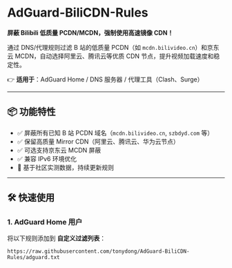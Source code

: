 # AdGuard-BiliCDN-Rules
**屏蔽 Bilibili 低质量 PCDN/MCDN，强制使用高速镜像 CDN！**  

通过 DNS/代理规则过滤 B 站的低质量 PCDN（如 `mcdn.bilivideo.cn`）和京东云 MCDN，自动选择阿里云、腾讯云等优质 CDN 节点，提升视频加载速度和稳定性。  

👉 **适用于**：AdGuard Home / DNS 服务器 / 代理工具（Clash、Surge）  

---

## 📦 功能特性  
- ✅ 屏蔽所有已知 B 站 PCDN 域名（`mcdn.bilivideo.cn`, `szbdyd.com` 等）  
- ✅ 保留高质量 Mirror CDN（阿里云、腾讯云、华为云节点）  
- ✅ 可选支持京东云 MCDN 屏蔽  
- ✅ 兼容 IPv6 环境优化  
- 📌 基于社区实测数据，持续更新规则  

---

## 🛠️ 快速使用  
### 1. AdGuard Home 用户  
将以下规则添加到 **自定义过滤列表**：  
```plaintext
https://raw.githubusercontent.com/tonydong/AdGuard-BiliCDN-Rules/adguard.txt  
